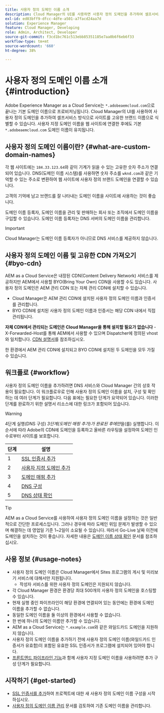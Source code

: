 ```yaml
---
title: 사용자 정의 도메인 이름 소개
description: Cloud Manager의 UI를 사용하면 사용자 정의 도메인을 추가하여 셀프서비스 방식을 사용하여 사이트를 고유한 브랜드 이름으로 식별할 수 있습니다.
exl-id: ed03bff9-dfcc-4dfe-a501-a7facd24aa7d
solution: Experience Manager
feature: Cloud Manager, Developing
role: Admin, Architect, Developer
source-git-commit: f3cd1bc761c513ebb85351185e7aa0b6f6eb6f33
workflow-type: tm+mt
source-wordcount: '660'
ht-degree: 38%

---
```



# 사용자 정의 도메인 이름 소개 {#introduction}

<!-- Alexandru: contextual help links are broken, temporarily comminting this out until they,re fixed.

>[!CONTEXTUALHELP]
>id="aemcloud_golive_domains"
>title="Manage Custom Domain Names"
>abstract="Cloud Manager's UI lets you add a custom domain to identify your site with a unique, branded name in a self-service manner."
>additional-url="https://experienceleague.adobe.com/ko/docs/experience-manager-cloud-service/content/implementing/using-cloud-manager/custom-domain-names/add-custom-domain-name" text="Adding a Custom Domain Name"
>additional-url="https://experienceleague.adobe.com/ko/docs/experience-manager-cloud-service/content/implementing/using-cloud-manager/custom-domain-names/managing-custom-domain-names" text="View & Update Custom Domain Name"

-->

Adobe Experience Manager as a Cloud Service는 `*.adobeaemcloud.com`으로 끝나는 기본 도메인 이름으로 프로비저닝됩니다. Cloud Manager의 UI를 사용하여 사용자 정의 도메인을 추가하여 셀프서비스 방식으로 사이트를 고유한 브랜드 이름으로 식별할 수 있습니다. 사용자 지정 도메인 이름을 웹 사이트에 연결한 후에도 기본 `*.adobeaemcloud.com` 도메인 이름이 유지됩니다.

## 사용자 정의 도메인 이름이란? {#what-are-custom-domain-names}

각 웹 사이트에는 `184.33.123.64`와 같이 기계가 읽을 수 있는 고유한 숫자 주소가 연결되어 있습니다. DNS(도메인 이름 시스템)를 사용하면 숫자 주소를 `wknd.com`과 같은 기억할 수 있는 주소로 변환하여 웹 사이트에 사용자 정의 브랜드 도메인을 연결할 수 있습니다.

고객의 기억에 남고 브랜드를 잘 나타내는 도메인 이름을 사이트에 사용하는 것이 좋습니다.

도메인 이름 등록자, 도메인 이름을 관리 및 판매하는 회사 또는 조직에서 도메인 이름을 구입할 수 있습니다. 도메인 이름 등록자는 DNS 서버의 도메인 이름을 관리합니다.

>[!IMPORTANT]
>
>Cloud Manager는 도메인 이름 등록자가 아니므로 DNS 서비스를 제공하지 않습니다.

## 사용자 정의 도메인 이름 및 고유한 CDN 가져오기 {#byo-cdn}

AEM as a Cloud Service은 내장된 CDN(Content Delivery Network) 서비스를 제공하지만 AEM에서 사용할 BYO(Bring Your Own) CDN을 사용할 수도 있습니다. 사용자 정의 도메인은 AEM 관리 CDN 또는 자체 관리 CDN에 설치할 수 있습니다.

* Cloud Manager은 AEM 관리 CDN에 설치된 사용자 정의 도메인 이름과 인증서를 관리합니다.
* BYO CDN에 설치된 사용자 정의 도메인 이름과 인증서는 해당 CDN 내에서 직접 관리됩니다.

**자체 CDN에서 관리되는 도메인은 Cloud Manager을 통해 설치할 필요가 없습니다** - X-Forwarded-Host를 통해 AEM에서 사용할 수 있으며 Dispatcher에 정의된 vhost와 일치합니다. [CDN 설명서](/help/implementing/dispatcher/cdn.md)를 참조하십시오.

한 환경에서 AEM 관리 CDN에 설치되고 BYO CDN에 설치된 두 도메인을 모두 가질 수 있습니다.

## 워크플로 {#workflow}

사용자 정의 도메인 이름을 추가하려면 DNS 서비스와 Cloud Manager 간의 상호 작용이 필요합니다. 이 워크플로우로 인해 사용자 정의 도메인 이름을 설치, 구성 및 확인하는 데 여러 단계가 필요합니다. 다음 표에는 필요한 단계가 요약되어 있습니다. 이러한 단계를 완료하기 위한 설명서 리소스에 대한 링크가 포함되어 있습니다.

>[!WARNING]
>
>4단계 실행(DNS 구성) *3단계(도메인 매핑 추가)가 완료된 후에만*&#x200B;을(를) 실행합니다. 이 순서에 따라 Adobe의 CDN에 도메인을 등록하고 올바른 라우팅을 설정하여 도메인 인수로부터 사이트를 보호합니다.

| 단계 | 설명 |
| --- | --- |
| 1 | [SSL 인증서 추가](/help/implementing/cloud-manager/managing-ssl-certifications/add-ssl-certificate.md) |
| 2 | [사용자 지정 도메인 추가](/help/implementing/cloud-manager/custom-domain-names/add-custom-domain-name.md) |
| 3 | [도메인 매핑 추가](/help/implementing/cloud-manager/custom-domain-names/add-custom-domain-name.md) |
| 4 | [DNS 구성](/help/implementing/cloud-manager/custom-domain-names/add-custom-domain-name.md#config-dns) |
| 5 | [DNS 상태 확인](/help/implementing/cloud-manager/custom-domain-names/check-dns-record-status.md) |

>[!TIP]
>
>AEM as a Cloud Service를 사용하여 사용자 정의 도메인 이름을 설정하는 것은 일반적으로 간단한 프로세스입니다. 그러나 경우에 따라 도메인 위임 문제가 발생할 수 있으며 해결하는 데 영업일 기준 1~2일이 소요될 수 있습니다. 따라서 Go-Live 날짜 이전에 도메인을 설치하는 것이 좋습니다. 자세한 내용은 [도메인 이름 상태 확인](/help/implementing/cloud-manager/custom-domain-names/check-domain-name-status.md) 문서를 참조하십시오.

## 사용 정보 {#usage-notes}

* 사용자 정의 도메인 이름은 Cloud Manager에서 Sites 프로그램의 게시 및 미리보기 서비스에 대해서만 지원됩니다.
   * 작성자 서비스를 위한 사용자 정의 도메인은 지원되지 않습니다.
* 각 Cloud Manager 환경은 환경당 최대 500개의 사용자 정의 도메인을 호스팅할 수 있습니다.
* 현재 실행 중인 파이프라인이 해당 환경에 연결되어 있는 동안에는 환경에 도메인 이름을 추가할 수 없습니다.
* 동일한 도메인 이름을 둘 이상의 환경에서 사용할 수 없습니다.
* 한 번에 하나의 도메인 이름만 추가할 수 있습니다.
* AEM as a Cloud Service는 `*.example.com`와 같은 와일드카드 도메인을 지원하지 않습니다.
* 사용자 정의 도메인 이름을 추가하기 전에 사용자 정의 도메인 이름(와일드카드 인증서가 유효함)이 포함된 유효한 SSL 인증서가 프로그램에 설치되어 있어야 합니다.
* [프론트엔드 파이프라인 기능](/help/sites-cloud/administering/site-creation/enable-front-end-pipeline.md#custom-domains)과 함께 사용자 지정 도메인 이름을 사용하려면 추가 구성 단계가 필요합니다.

## 시작하기 {#get-started}

* [SSL 인증서를 추가](/help/implementing/cloud-manager/managing-ssl-certifications/add-ssl-certificate.md)하여 프로젝트에 대한 새 사용자 정의 도메인 이름 구성을 시작하십시오.
* [사용자 정의 도메인 이름 관리](/help/implementing/cloud-manager/custom-domain-names/managing-custom-domain-names.md) 문서를 검토하여 기존 도메인 이름을 관리합니다.
